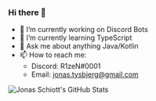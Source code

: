 ### Hi there 👋

- 🔭 I’m currently working on Discord Bots
- 🌱 I’m currently learning TypeScript
- 💬 Ask me about anything Java/Kotlin
- 📫 How to reach me: 
  - Discord: R1zeN#0001
  - Email: jonas.tysbjerg@gmail.com
  
![Jonas Schiott's GitHub Stats](https://github-readme-stats.vercel.app/api?username=JonasSchiott&show_icons=true&theme=radical)
